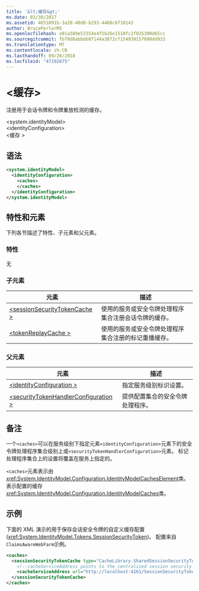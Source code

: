 ```yaml
---
title: '&lt;缓存&gt;'
ms.date: 03/30/2017
ms.assetid: 4651091b-3a20-40d8-b293-4408c0710143
author: BrucePerlerMS
ms.openlocfilehash: a91a389e53354e4f5b26e1510fc2f025300d65cc
ms.sourcegitcommit: fb78d8abbdb87144a3872cf154930157090dd933
ms.translationtype: MT
ms.contentlocale: zh-CN
ms.lasthandoff: 09/26/2018
ms.locfileid: "47192675"
---
```

# <a name="ltcachesgt"></a>&lt;缓存&gt;
注册用于会话令牌和令牌重放检测的缓存。  
  
 \<system.identityModel>  
\<identityConfiguration>  
\<缓存 >  
  
## <a name="syntax"></a>语法  
  
```xml  
<system.identityModel>  
  <identityConfiguration>  
    <caches>  
    </caches>  
  </identityConfiguration>  
</system.identityModel>  
```  
  
## <a name="attributes-and-elements"></a>特性和元素  
 下列各节描述了特性、子元素和父元素。  
  
### <a name="attributes"></a>特性  
 无  
  
### <a name="child-elements"></a>子元素  
  
|元素|描述|  
|-------------|-----------------|  
|[\<sessionSecurityTokenCache >](../../../../../docs/framework/configure-apps/file-schema/windows-identity-foundation/sessionsecuritytokencache.md)|使用的服务或安全令牌处理程序集合注册会话令牌的缓存。|  
|[\<tokenReplayCache >](../../../../../docs/framework/configure-apps/file-schema/windows-identity-foundation/tokenreplaycache.md)|使用的服务或安全令牌处理程序集合注册的标记重播缓存。|  
  
### <a name="parent-elements"></a>父元素  
  
|元素|描述|  
|-------------|-----------------|  
|[\<identityConfiguration >](../../../../../docs/framework/configure-apps/file-schema/windows-identity-foundation/identityconfiguration.md)|指定服务级别标识设置。|  
|[\<securityTokenHandlerConfiguration >](../../../../../docs/framework/configure-apps/file-schema/windows-identity-foundation/securitytokenhandlerconfiguration.md)|提供配置集合的安全令牌处理程序。|  
  
## <a name="remarks"></a>备注  
 一个`<caches>`可以在服务级别下指定元素`<identityConfiguration>`元素下的安全令牌处理程序集合级别上或`<securityTokenHandlerConfiguration>`元素。 标记处理程序集合上的设置将覆盖在服务上指定的。  
  
 `<caches>`元素表示由<xref:System.IdentityModel.Configuration.IdentityModelCachesElement>类。 表示配置的缓存<xref:System.IdentityModel.Configuration.IdentityModelCaches>类。  
  
## <a name="example"></a>示例  
 下面的 XML 演示的用于保存会话安全令牌的自定义缓存配置 (<xref:System.IdentityModel.Tokens.SessionSecurityToken>)。 配置来自`ClaimsAwareWebFarm`示例。  
  
```xml  
<caches>  
  <sessionSecurityTokenCache type="CacheLibrary.SharedSessionSecurityTokenCache, CacheLibrary">  
    <!--cacheServiceAddress points to the centralized session security token cache service running in the web farm.-->  
    <cacheServiceAddress url="http://localhost:4161/SessionSecurityTokenCacheService.svc" />  
  </sessionSecurityTokenCache>  
</caches>  
```
